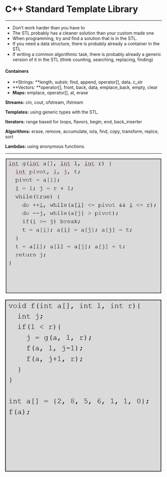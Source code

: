 # C++ Standard Template Library

---

* Don’t work harder than you have to
* The STL probably has a cleaner solution than your custom made one
* When programming, try and find a solution that is in the STL.
* If you need a data structure, there is probably already a container in the STL
* If writing a common algorithmic task, there is probably already a generic version of it in the STL \(think counting, searching, replacing, finding\)

#### Containers

* **Strings: **length, substr, find, append, operator\[\], data, c\_str
* **Vectors: **operator\[\], front, back, data, emplace\_back, empty, clear
* **Maps:** emplace, operator\[\], at, erase

**Streams:** cin, cout, ofstream, ifstream

**Templates:** using generic types with the STL.

**Iterators:** range based for loops, flavors, begin, end, back\_inserter

**Algorithms:** erase, remove, accumulate, iota, find, copy, transform, replce, sort

**Lambdas:** using anonymous functions.

---

![](/assets/30.PNG)

![](/assets/31.PNG)


